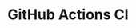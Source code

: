 # GitHub Actions CI









































































































































































































































































































































































































































































































































































































































































































































































































































































































































































































































































































































































































































































































































































































































































































































































































